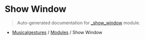 # Show Window

> Auto-generated documentation for [_show_window](https://github.com/fourMs/MGT-python/blob/master/musicalgestures/_show_window.py) module.

- [Musicalgestures](README.md#musicalgestures-index) / [Modules](MODULES.md#musicalgestures-modules) / Show Window
